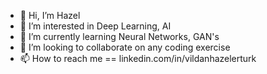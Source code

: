 - 👋 Hi, I’m Hazel
- 👀 I’m interested in Deep Learning, AI
- 🌱 I’m currently learning Neural Networks, GAN's
- 💞️ I’m looking to collaborate on any coding exercise
- 📫 How to reach me == linkedin.com/in/vildanhazelerturk

<!---
Verturk-hub/Verturk-hub is a ✨ special ✨ repository because its `README.md` (this file) appears on your GitHub profile.
You can click the Preview link to take a look at your changes.
--->
